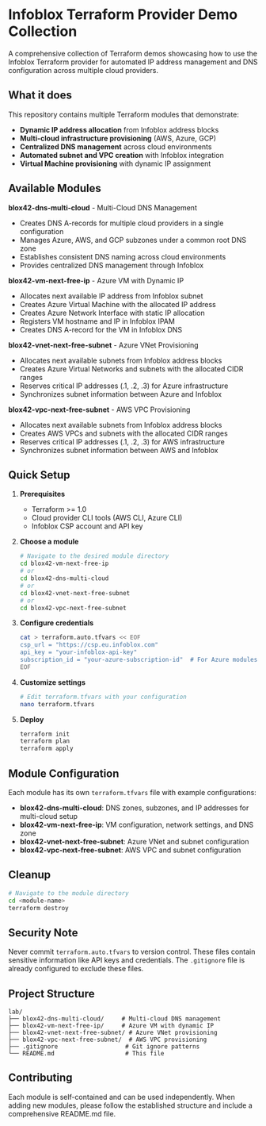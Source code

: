 # Infoblox Terraform Provider Demo Collection

A comprehensive collection of Terraform demos showcasing how to use the Infoblox Terraform provider for automated IP address management and DNS configuration across multiple cloud providers.

## What it does

This repository contains multiple Terraform modules that demonstrate:

- **Dynamic IP address allocation** from Infoblox address blocks
- **Multi-cloud infrastructure provisioning** (AWS, Azure, GCP)
- **Centralized DNS management** across cloud environments
- **Automated subnet and VPC creation** with Infoblox integration
- **Virtual Machine provisioning** with dynamic IP assignment

## Available Modules

**blox42-dns-multi-cloud** - Multi-Cloud DNS Management
- Creates DNS A-records for multiple cloud providers in a single configuration
- Manages Azure, AWS, and GCP subzones under a common root DNS zone
- Establishes consistent DNS naming across cloud environments
- Provides centralized DNS management through Infoblox

**blox42-vm-next-free-ip** - Azure VM with Dynamic IP
- Allocates next available IP address from Infoblox subnet
- Creates Azure Virtual Machine with the allocated IP address
- Creates Azure Network Interface with static IP allocation
- Registers VM hostname and IP in Infoblox IPAM
- Creates DNS A-record for the VM in Infoblox DNS

**blox42-vnet-next-free-subnet** - Azure VNet Provisioning
- Allocates next available subnets from Infoblox address blocks
- Creates Azure Virtual Networks and subnets with the allocated CIDR ranges
- Reserves critical IP addresses (.1, .2, .3) for Azure infrastructure
- Synchronizes subnet information between Azure and Infoblox

**blox42-vpc-next-free-subnet** - AWS VPC Provisioning
- Allocates next available subnets from Infoblox address blocks
- Creates AWS VPCs and subnets with the allocated CIDR ranges
- Reserves critical IP addresses (.1, .2, .3) for AWS infrastructure
- Synchronizes subnet information between AWS and Infoblox

## Quick Setup

1. **Prerequisites**
   - Terraform >= 1.0
   - Cloud provider CLI tools (AWS CLI, Azure CLI)
   - Infoblox CSP account and API key

2. **Choose a module**
   ```bash
   # Navigate to the desired module directory
   cd blox42-vm-next-free-ip
   # or
   cd blox42-dns-multi-cloud
   # or
   cd blox42-vnet-next-free-subnet
   # or
   cd blox42-vpc-next-free-subnet
   ```

3. **Configure credentials**
   ```bash
   cat > terraform.auto.tfvars << EOF
   csp_url = "https://csp.eu.infoblox.com"
   api_key = "your-infoblox-api-key"
   subscription_id = "your-azure-subscription-id"  # For Azure modules
   EOF
   ```

4. **Customize settings**
   ```bash
   # Edit terraform.tfvars with your configuration
   nano terraform.tfvars
   ```

5. **Deploy**
   ```bash
   terraform init
   terraform plan
   terraform apply
   ```

## Module Configuration

Each module has its own `terraform.tfvars` file with example configurations:

- **blox42-dns-multi-cloud**: DNS zones, subzones, and IP addresses for multi-cloud setup
- **blox42-vm-next-free-ip**: VM configuration, network settings, and DNS zone
- **blox42-vnet-next-free-subnet**: Azure VNet and subnet configuration
- **blox42-vpc-next-free-subnet**: AWS VPC and subnet configuration

## Cleanup

```bash
# Navigate to the module directory
cd <module-name>
terraform destroy
```

## Security Note

Never commit `terraform.auto.tfvars` to version control. These files contain sensitive information like API keys and credentials. The `.gitignore` file is already configured to exclude these files.

## Project Structure

```
lab/
├── blox42-dns-multi-cloud/     # Multi-cloud DNS management
├── blox42-vm-next-free-ip/     # Azure VM with dynamic IP
├── blox42-vnet-next-free-subnet/ # Azure VNet provisioning
├── blox42-vpc-next-free-subnet/  # AWS VPC provisioning
├── .gitignore                   # Git ignore patterns
└── README.md                    # This file
```

## Contributing

Each module is self-contained and can be used independently. When adding new modules, please follow the established structure and include a comprehensive README.md file. 